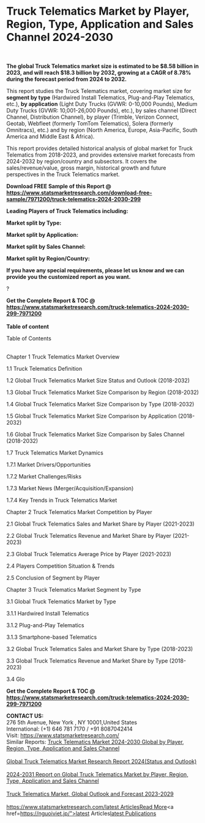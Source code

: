 <h1>Truck Telematics Market by Player, Region, Type, Application and Sales Channel 2024-2030</h1><br/><p><strong>The global Truck Telematics market size is estimated to be $8.58 billion in 2023, and will reach $18.3 billion by 2032, growing at a <strong>CAGR</strong> of 8.78% during the forecast period from 2024 to 2032.</strong></p><p>This report studies the Truck Telematics market, covering market size for <strong>segment by type</strong> (Hardwired Install Telematics, Plug-and-Play Telematics, etc.), <strong>by application</strong> (Light Duty Trucks (GVWR: 0-10,000 Pounds), Medium Duty Trucks (GVWR: 10,001-26,000 Pounds), etc.), by sales channel (Direct Channel, Distribution Channel), by player (Trimble, Verizon Connect, Geotab, Webfleet (formerly TomTom Telematics), Solera (formerly Omnitracs), etc.) and by region (North America, Europe, Asia-Pacific, South America and Middle East & Africa).</p><p>This report provides detailed historical analysis of global market for Truck Telematics from 2018-2023, and provides extensive market forecasts from 2024-2032 by region/country and subsectors. It covers the sales/revenue/value, gross margin, historical growth and future perspectives in the Truck Telematics market.</p><p><strong>Download FREE Sample of this Report @ <a href="https://www.statsmarketresearch.com/download-free-sample/7971200/truck-telematics-2024-2030-299">https://www.statsmarketresearch.com/download-free-sample/7971200/truck-telematics-2024-2030-299</a></strong></p><p><strong>Leading Players of Truck Telematics including:</strong></p><p><strong>Market split by Type:</strong></p><p><strong>Market split <strong>by Application</strong>:</strong></p><p><strong>Market split by Sales Channel:</strong></p><p><strong>Market split by Region/Country:</strong></p><p><strong>If you have any special requirements, please let us know and we can provide you the customized report as you want.</strong></p><p>? </p><div><b>Get the Complete Report & TOC @ <a href="https://www.statsmarketresearch.com/truck-telematics-2024-2030-299-7971200">https://www.statsmarketresearch.com/truck-telematics-2024-2030-299-7971200</a></b></div><br><b>Table of content</b><p>Table of Contents<br />
 
 <br />
 
 Chapter 1 Truck Telematics Market Overview<br />
 
  1.1 Truck Telematics Definition<br />
 
  1.2 Global Truck Telematics Market Size Status and Outlook (2018-2032)<br />
 
  1.3 Global Truck Telematics Market Size Comparison by Region (2018-2032)<br />
 
  1.4 Global Truck Telematics Market Size Comparison by Type (2018-2032)<br />
 
  1.5 Global Truck Telematics Market Size Comparison by Application (2018-2032)<br />
 
  1.6 Global Truck Telematics Market Size Comparison by Sales Channel (2018-2032)<br />
 
  1.7 Truck Telematics Market Dynamics<br />
 
  1.7.1 Market Drivers/Opportunities<br />
 
  1.7.2 Market Challenges/Risks<br />
 
  1.7.3 Market News (Merger/Acquisition/Expansion)<br />
 
  1.7.4 Key Trends in Truck Telematics Market<br />
 
 Chapter 2 Truck Telematics Market Competition by Player<br />
 
  2.1 Global Truck Telematics Sales and Market Share by Player (2021-2023)<br />
 
  2.2 Global Truck Telematics Revenue and Market Share by Player (2021-2023)<br />
 
  2.3 Global Truck Telematics Average Price by Player (2021-2023)<br />
 
  2.4 Players Competition Situation & Trends<br />
 
  2.5 Conclusion of Segment by Player<br />
 
 Chapter 3 Truck Telematics Market Segment by Type<br />
 
  3.1 Global Truck Telematics Market by Type<br />
 
  3.1.1 Hardwired Install Telematics<br />
 
  3.1.2 Plug-and-Play Telematics<br />
 
  3.1.3 Smartphone-based Telematics<br />
 
  3.2 Global Truck Telematics Sales and Market Share by Type (2018-2023)<br />
 
  3.3 Global Truck Telematics Revenue and Market Share by Type (2018-2023)<br />
 
  3.4 Glo<br><div><b>Get the Complete Report & TOC @ <a href="https://www.statsmarketresearch.com/truck-telematics-2024-2030-299-7971200">https://www.statsmarketresearch.com/truck-telematics-2024-2030-299-7971200</a></b></div></p> <b>CONTACT US:</b><br>276 5th Avenue, New York , NY 10001,United States<br>International: (+1) 646 781 7170 / +91 8087042414<br>Visit: <a href="https://www.statsmarketresearch.com/">https://www.statsmarketresearch.com/</a><br>Similar Reports: <a href="https://www.statsmarketresearch.com/truck-telematics-2024-2030-299-7971200">Truck Telematics Market 2024-2030 Global by Player, Region, Type, Application and Sales Channel</a><br/><br/><a href="https://www.statsmarketresearch.com/truck-telematics-2024-2030-299-7971200">Global Truck Telematics Market Research Report 2024(Status and Outlook)</a><br/><br/><a href="https://www.statsmarketresearch.com/truck-telematics-2024-2030-299-7971200">2024-2031 Report on Global Truck Telematics Market by Player, Region, Type, Application and Sales Channel</a><br/><br/><a href="https://www.statsmarketresearch.com/truck-telematics-2024-2030-299-7971200">Truck Telematics Market, Global Outlook and Forecast 2023-2029</a><br/><br/><a href="https://gyeongbokgung.com">https://www.statsmarketresearch.com/</a><a href="https://hallyeomaritime.com">latest Articles</a><a href="https://jingwansa.com">Read More</a><a href=https://nguoiviet.jp/">latest Articles</a><a href="https://www.intelmarketresearch.com/">latest Publications</a>